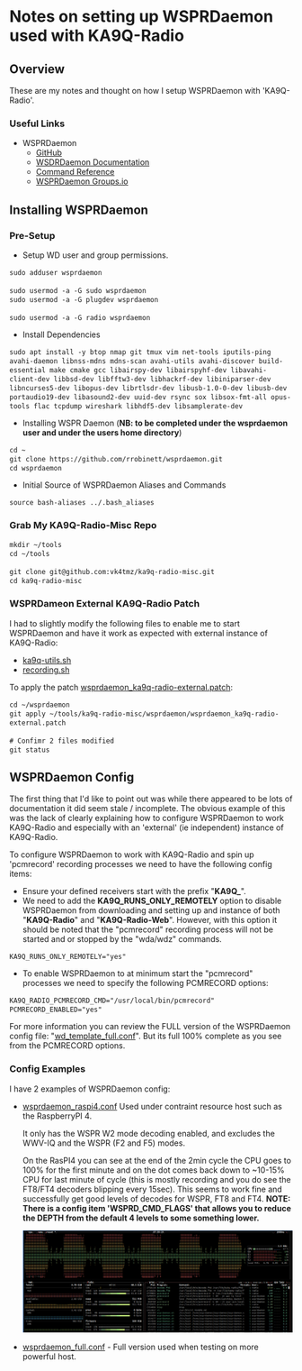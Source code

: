 # Notes on setting up WSPRDaemon used with KA9Q-Radio                                                                                                                                                            
                                                                                                                                                                                                              
## Overview

These are my notes and thought on how I setup WSPRDaemon with 'KA9Q-Radio'.

### Useful Links

* WSPRDaemon
  * [GitHub](https://github.com/rrobinett/wsprdaemon)
  * [WSDRDaemon Documentation](https://wsprdaemon.readthedocs.io/en/latest/)
  * [Command Reference](https://wsprdaemon.readthedocs.io/en/master/appendices/command_reference.html) 
  * [WSPRDaemon Groups.io](https://groups.io/g/wsprdaemon/topics?sidebar=true)
  
## Installing WSPRDaemon 

### Pre-Setup

* Setup WD user and group permissions.

```
sudo adduser wsprdaemon

sudo usermod -a -G sudo wsprdaemon
sudo usermod -a -G plugdev wsprdaemon

sudo usermod -a -G radio wsprdaemon
```

* Install Dependencies

```
sudo apt install -y btop nmap git tmux vim net-tools iputils-ping avahi-daemon libnss-mdns mdns-scan avahi-utils avahi-discover build-essential make cmake gcc libairspy-dev libairspyhf-dev libavahi-client-dev libbsd-dev libfftw3-dev libhackrf-dev libiniparser-dev libncurses5-dev libopus-dev librtlsdr-dev libusb-1.0-0-dev libusb-dev portaudio19-dev libasound2-dev uuid-dev rsync sox libsox-fmt-all opus-tools flac tcpdump wireshark libhdf5-dev libsamplerate-dev
```

* Installing WSPR Daemon (**NB: to be completed under the wsprdaemon user and under the users home directory**) 

```
cd ~
git clone https://github.com/rrobinett/wsprdaemon.git
cd wsprdaemon
```

* Initial Source of WSPRDaemon Aliases and Commands

```
source bash-aliases ../.bash_aliases
```
### Grab My KA9Q-Radio-Misc Repo

```
mkdir ~/tools
cd ~/tools

git clone git@github.com:vk4tmz/ka9q-radio-misc.git
cd ka9q-radio-misc
```

### WSPRDameon External KA9Q-Radio Patch

I had to slightly modify the following files to enable me to start WSPRDaemon and have it work as expected with external instance of KA9Q-Radio:

* [ka9q-utils.sh](https://github.com/rrobinett/wsprdaemon/blob/master/ka9q-utils.sh)
* [recording.sh](https://github.com/rrobinett/wsprdaemon/blob/master/recording.sh)

To apply the patch [wsprdaemon_ka9q-radio-external.patch](https://github.com/vk4tmz/ka9q-radio-misc/blob/main/wsprdaemon/wsprdaemon_ka9q-radio-external.patch):

```
cd ~/wsprdaemon
git apply ~/tools/ka9q-radio-misc/wsprdaemon/wsprdaemon_ka9q-radio-external.patch

# Confimr 2 files modified 
git status

```


## WSPRDaemon Config

The first thing that I'd like to point out was while there appeared to be lots of documentation it did seem stale / incomplete. 
The obvious example of this was the lack of clearly explaining how to configure WSPRDaemon to work KA9Q-Radio and especially  with an 'external' (ie independent) instance of KA9Q-Radio.  

To configure WSPRDaemon to work with KA9Q-Radio and spin up 'pcmrecord' recording processes we need to have the following config items:

* Ensure your defined receivers start with the prefix "**KA9Q_**".
* We need to add the **KA9Q_RUNS_ONLY_REMOTELY** option to disable WSPRDaemon from downloading and setting up and instance of both "**KA9Q-Radio**" and "**KA9Q-Radio-Web**". However, with this option it should be noted that the "pcmrecord" recording process will not be started and or stopped by the "wda/wdz" commands.
```
KA9Q_RUNS_ONLY_REMOTELY="yes"
```
* To enable WSPRDaemon to at minimum start the "pcmrecord" processes we need to specify the following PCMRECORD options:
```
KA9Q_RADIO_PCMRECORD_CMD="/usr/local/bin/pcmrecord"
PCMRECORD_ENABLED="yes"
```

For more information you can review the FULL version of the WSPRDaemon config file:  "[wd_template_full.conf](https://github.com/rrobinett/wsprdaemon/blob/master/wd_template_full.conf)".  But its full 100% complete as you see from the PCMRECORD options.


### Config Examples

I have 2 examples of WSPRDaemon config:

* [wsprdaemon_raspi4.conf](https://github.com/vk4tmz/ka9q-radio-misc/blob/main/wsprdaemon/conf/wsprdaemon_raspi4.conf) 
    Used under contraint resource host such as the  RaspberryPI 4.  

    It only has the WSPR W2 mode decoding enabled, and excludes the WWV-IQ and the WSPR (F2 and F5) modes. 

    On the RasPI4 you can see at the end of the 2min cycle the CPU goes to 100% for the first minute and on the dot comes back down to ~10-15% CPU for last minute of cycle (this is mostly recording and you do see the FT8/FT4 decoders blipping every 15sec). This seems to work fine and successfully get good levels of decodes for WSPR, FT8 and FT4. **NOTE: There is a config item 'WSPRD_CMD_FLAGS' that allows you to reduce the DEPTH from the default 4 levels to some something lower.**

    ![Image showing the CPU Load on RasPI4](20251023_0740_RasPI4_WSPRDaemon_FT8_FT4_CpuLoad.png)

* [wsprdaemon_full.conf](https://github.com/vk4tmz/ka9q-radio-misc/blob/main/wsprdaemon/conf/wsprdaemon_full.conf) - Full version used when testing on more powerful host.



